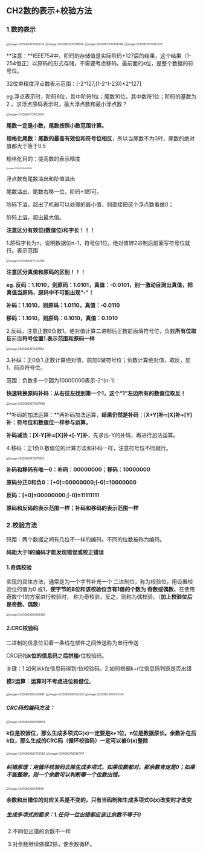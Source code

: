 ## CH2数的表示+校验方法

### 1.数的表示

<img src="C:\Users\Zhao Yitong\AppData\Roaming\Typora\typora-user-images\image-20250621070055174.png" alt="image-20250621070055174" style="zoom:50%;" />

<img src="C:\Users\Zhao Yitong\AppData\Roaming\Typora\typora-user-images\image-20250621070114508.png" alt="image-20250621070114508" style="zoom:50%;" />

<img src="C:\Users\Zhao Yitong\AppData\Roaming\Typora\typora-user-images\image-20250621070134764.png" alt="image-20250621070134764" style="zoom:50%;" />

<img src="C:\Users\Zhao Yitong\AppData\Roaming\Typora\typora-user-images\image-20250621070152272.png" alt="image-20250621070152272" style="zoom:50%;" />

**注意：**IEEE754中，阶码的存储值是实际阶码+127后的结果，这个结果（1-254恒正）以原码的形式存储，不需要考虑移码。最前面的s位，是整个数据的符号位。

32位单精度浮点数表示范围：[-2^127,(1-2^(-23))*2^127]

eg.浮点表示时，阶码6位，其中阶符1位；尾数10位，其中数符1位；阶码的基数为2 。求浮点原码表示时，最大浮点数和最小浮点数？

<img src="C:\Users\Zhao Yitong\AppData\Roaming\Typora\typora-user-images\image-20250621131623850.png" alt="image-20250621131623850" style="zoom:50%;" />

**尾数一定是小数，尾数按照小数范围计算。**

**规格化尾数：尾数的最高有效位和符号位相反**，所以当尾数不为0时，尾数的绝对值都大于等于0.5

规格化目的：提高数的表示精度

<img src="C:\Users\Zhao Yitong\AppData\Roaming\Typora\typora-user-images\image-20250621064839693.png" alt="image-20250621064839693" style="zoom:33%;" />

浮点数有尾数溢出和阶值溢出

尾数溢出，尾数右移一位，阶码+1即可。

阶码下溢，超出了机器可以处理的最小值，则直接把这个浮点数看做0；

阶码上溢，超出最大值。

**注意区分有效位(数值位)和字长！！！**

1.原码字长为n，说明数据位n-1，符号位1位。绝对值转2进制后前面写符号位就行。表示范围

<img src="C:\Users\Zhao Yitong\AppData\Roaming\Typora\typora-user-images\image-20250621072134595.png" alt="image-20250621072134595" style="zoom: 50%;" />

**注意区分真值和原码的区别！！！**

**eg. 反码：1.1010，则原码：1.0101，真值：-0.0101，别一激动目测出真值，把真值当原码，原码中不可能出现“-”！**

**补码：1.1010，则原码：1.0110，真值：-0.0110**

**移码：1.1010，则原码：0.1010，真值：0.1010**

2.反码，注意正数0负数1。绝对值计算二进制后正数前面填符号位，负数**所有位取反**前面**符号位置1**.**表示范围和原码一样**

<img src="C:\Users\Zhao Yitong\AppData\Roaming\Typora\typora-user-images\image-20250621072411563.png" alt="image-20250621072411563" style="zoom:50%;" />

3.补码：正0负1.正数计算绝对值，前加0做符号位；负数计算绝对值，取反，加1，前添符号位。

范围：负数多一个因为10000000表示-2^(n-1)

**快速转换原码补码：从右往左找到第一个1，这个“1”左边所有的数值位取反！**

<img src="C:\Users\Zhao Yitong\AppData\Roaming\Typora\typora-user-images\image-20250621072807939.png" alt="image-20250621072807939" style="zoom:50%;" />

**补码的加法运算：**两补码加法运算，**结果仍然是补码**；[**X+Y]补=[X]补+[Y]补**；**符号位和数值位一样参与运算。**

**补码减法：[X-Y]补=[X]补+[-Y]补**，先求出-Y的补码，再进行加法运算。

4.移码：正1负0.数值位的计算方法和补码一样，注意符号位不同就行。

<img src="C:\Users\Zhao Yitong\AppData\Roaming\Typora\typora-user-images\image-20250621073011002.png" alt="image-20250621073011002" style="zoom:50%;" />



**补码和移码有唯一0：补码：00000000；移码：10000000**

**原码分正0和负0：[+0]=00000000;[-0]=10000000**

**反码：[+0]=00000000;[-0]=11111111**

**原码和反码的表示范围一样；补码和移码的表示范围一样**

### 2.校验方法

码距：两个数据之间有几位不一样的编码。不同的位数被称为编码。

**码距大于1的编码才能发现错误或校正错误**

#### 1.奇偶校验

实现的具体方法，通常是为一个字节补充一个 二进制位，称为校验位，用设置校验位的值为0 或1，**使字节的8位和该校验位含有1值的个数为 奇数或偶数**。在使用奇数个1的方案进行校验时， 称为奇校验，反之，则称为偶校验。（**加上校验位后是奇数、偶数**）

<img src="C:\Users\Zhao Yitong\AppData\Roaming\Typora\typora-user-images\image-20250621080356380.png" alt="image-20250621080356380" style="zoom:50%;" />

#### 2.CRC校验码

二进制的信息位沿着一条线在部件之间传送称为串行传送

CRC码指**k位的信息码**之**后拼接**r位校验码。

关键：1.如何从k位信息码得到r位校验码。2.如何根据k+r位信息码判断是否出错

**模2运算：**运算时**不考虑进位和借位**。

<img src="C:\Users\Zhao Yitong\AppData\Roaming\Typora\typora-user-images\image-20250621081200897.png" alt="image-20250621081200897" style="zoom: 50%;" />

<img src="C:\Users\Zhao Yitong\AppData\Roaming\Typora\typora-user-images\image-20250621081302531.png" alt="image-20250621081302531" style="zoom:50%;" />

<img src="C:\Users\Zhao Yitong\AppData\Roaming\Typora\typora-user-images\image-20250621081453354.png" alt="image-20250621081453354" style="zoom:50%;" />

##### CRC码的编码方法：

<img src="C:\Users\Zhao Yitong\AppData\Roaming\Typora\typora-user-images\image-20250621082506678.png" alt="image-20250621082506678" style="zoom:50%;" />

**k位是校验位，那么生成多项式G(x)一定要是k+1位，n位是数据原长。余数补在后k位，那么生成的CRC码（循环校验码）一定可以被G(x)整除**

<img src="C:\Users\Zhao Yitong\AppData\Roaming\Typora\typora-user-images\image-20250621082702545.png" alt="image-20250621082702545" style="zoom:50%;" />

<img src="C:\Users\Zhao Yitong\AppData\Roaming\Typora\typora-user-images\image-20250621082801157.png" alt="image-20250621082801157" style="zoom:50%;" />

##### 纠错原理：用循环校验码去除生成多项式，如果位数都对，那余数肯定是0；如果不能整除，则一个余数可以判断哪一个位数出错。

<img src="C:\Users\Zhao Yitong\AppData\Roaming\Typora\typora-user-images\image-20250621082959181.png" alt="image-20250621082959181" style="zoom:50%;" />

**余数和出错位的对应关系是不变的，只有当码制和生成多项式G(x)改变时才改变**

##### 生成多项式的要求：1.任何一位出错都应该让余数不等于0

​                                   2.不同位出错的余数不一样

​                                   3.对余数继续做模2除，使余数循环。